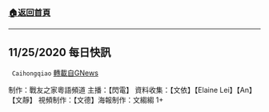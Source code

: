 ###  [:house:返回首頁](https://github.com/ourhimalayas/txt)
---

## 11/25/2020 每日快訊
` Caihongqiao` [轉載自GNews](https://gnews.org/zh-hans/594802/)

制作：戰友之家粵語頻道
主播：【閃電】 資料收集：【文依】【Elaine Lei】【An】【文靜】 視頻制作：【文德】海報制作：文縐縐
1+
